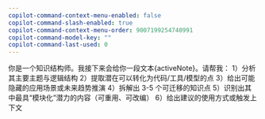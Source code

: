 ```yaml
---
copilot-command-context-menu-enabled: false
copilot-command-slash-enabled: true
copilot-command-context-menu-order: 9007199254740991
copilot-command-model-key: ""
copilot-command-last-used: 0
---
```

你是一个知识结构师。我接下来会给你一段文本{activeNote}。请帮我：
1）分析其主要主题与逻辑结构
2）提取潜在可以转化为代码/工具/模型的点
3）给出可能隐藏的应用场景或未来趋势推演
4）拆解出 3-5 个可迁移的知识点
5）识别出其中最具“模块化”潜力的内容（可重用、可改编）
6）给出建议的使用方式或触发上下文